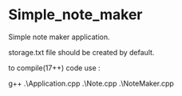 # Simple_note_maker
Simple note maker application.

storage.txt file should be created by default. 

to compile(17++) code use :

g++ .\Application.cpp .\Note.cpp .\NoteMaker.cpp

